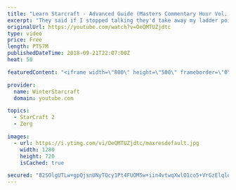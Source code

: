 ```yaml
---
title: "Learn Starcraft - Advanced Guide (Masters Commentary Hour Vol. 1)"
excerpt: "They said if I stopped talking they'd take away my ladder points. Next one I upload will have more terran/toss blame RNGesus."
originalUrl: https://youtube.com/watch?v=OeQMTUZjdtc
type: video
price: Free
length: PT57M
publishedDateTime: 2018-09-21T22:07:00Z
heat: 50

featuredContent: "<iframe width=\"800\" height=\"500\" frameborder=\"0\" src=\"https://www.youtube.com/embed/OeQMTUZjdtc\" allow=\"accelerometer; autoplay; encrypted-media; gyroscope; picture-in-picture\" allowfullscreen></iframe>"

provider:
  name: WinterStarcraft
  domain: youtube.com

topics:
  - StarCraft 2
  - Zerg

images:
  - url: https://i.ytimg.com/vi/OeQMTUZjdtc/maxresdefault.jpg
    width: 1280
    height: 720
    isCached: true

secured: "82SOlgUTLw+gpQjsnUNyTOcy1Pt4FUOM5w+iin4vtwqXwlO1co5+VrGzElqlqZ1YF+hMYGXVCL9S+gnaYtJMhLa8xovhJa3nizQ/ZM86FunECK3EAG8XJ/ySDg0EyDpn8JSYz3lGYZsxTxhFfwPZY6pCqyYNZKVJy61TtzmXQ3R5K8owXa/j5J19BY7kgy7EnHz/OYlaKcX/+Qdq4kSVqlJJDIsj7um6HbT8K+0zZL/XVtci5R0C73mLqpsDAs3TZ1iD3VKL9o+gETirhAVA55WhqQjDWw7qECYRWaB0jzHkwiaEUSvr0+ftUkvHE7kzNwtEan0j2xUNk/r2PytmynbT/DpaStFS3oAeGdjd1kBmyIqGGSD96YUDSYeirGIEzDCn4JG3qG7UDC6S/rchLIPM5RUomm0Ua6oejPVAhjE=;kWPI+A2jOCTmUMAW9T8VCg=="
---
```


